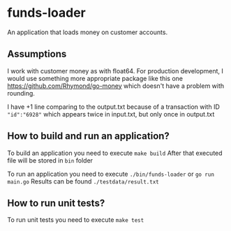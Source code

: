 # funds-loader
    
An application that loads money on customer accounts.

## Assumptions

I work with customer money as with float64. For production development, I would use something more appropriate package like this one https://github.com/Rhymond/go-money which doesn't have a problem with rounding.

I have +1 line comparing to the output.txt because of a transaction with ID `"id":"6928"` which appears twice in input.txt, but only once in output.txt


## How to build and run an application?

To build an application you need to execute `make build`
After that executed file will be stored in `bin` folder


To run an application you need to execute `./bin/funds-loader` or `go run main.go`
Results can be found `./testdata/result.txt`

## How to run unit tests?

To run unit tests you need to execute `make test`

